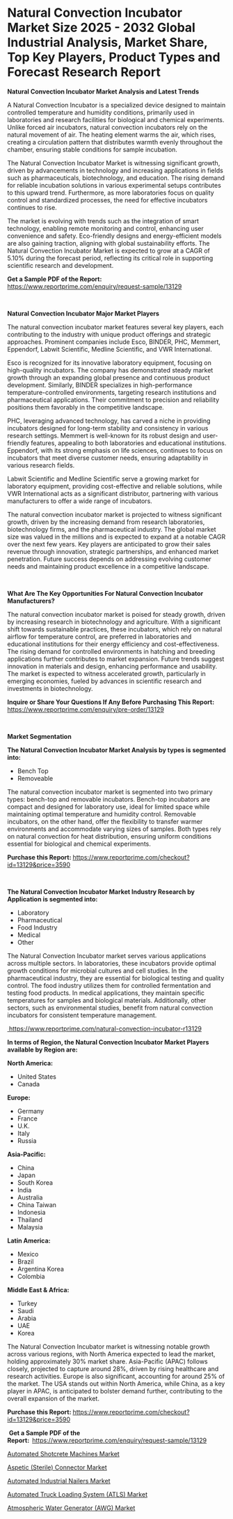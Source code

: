 <p><h1>Natural Convection Incubator Market Size 2025 - 2032 Global Industrial Analysis, Market Share, Top Key Players, Product Types and Forecast Research Report</h1></p><p><strong>Natural Convection Incubator Market Analysis and Latest Trends</strong></p>
<p><p>A Natural Convection Incubator is a specialized device designed to maintain controlled temperature and humidity conditions, primarily used in laboratories and research facilities for biological and chemical experiments. Unlike forced air incubators, natural convection incubators rely on the natural movement of air. The heating element warms the air, which rises, creating a circulation pattern that distributes warmth evenly throughout the chamber, ensuring stable conditions for sample incubation.</p><p>The Natural Convection Incubator Market is witnessing significant growth, driven by advancements in technology and increasing applications in fields such as pharmaceuticals, biotechnology, and education. The rising demand for reliable incubation solutions in various experimental setups contributes to this upward trend. Furthermore, as more laboratories focus on quality control and standardized processes, the need for effective incubators continues to rise.</p><p>The market is evolving with trends such as the integration of smart technology, enabling remote monitoring and control, enhancing user convenience and safety. Eco-friendly designs and energy-efficient models are also gaining traction, aligning with global sustainability efforts. The Natural Convection Incubator Market is expected to grow at a CAGR of 5.10% during the forecast period, reflecting its critical role in supporting scientific research and development.</p></p>
<p><strong>Get a Sample PDF of the Report:&nbsp;</strong> <a href="https://www.reportprime.com/enquiry/request-sample/13129?utm_campaign=1143&utm_medium=2&utm_source=Github&utm_content=ia&utm_term=19032025&utm_id=natural-convection-incubator">https://www.reportprime.com/enquiry/request-sample/13129</a></p>
<p>&nbsp;</p>
<p><strong>Natural Convection Incubator Major Market Players</strong></p>
<p><p>The natural convection incubator market features several key players, each contributing to the industry with unique product offerings and strategic approaches. Prominent companies include Esco, BINDER, PHC, Memmert, Eppendorf, Labwit Scientific, Medline Scientific, and VWR International.</p><p>Esco is recognized for its innovative laboratory equipment, focusing on high-quality incubators. The company has demonstrated steady market growth through an expanding global presence and continuous product development. Similarly, BINDER specializes in high-performance temperature-controlled environments, targeting research institutions and pharmaceutical applications. Their commitment to precision and reliability positions them favorably in the competitive landscape.</p><p>PHC, leveraging advanced technology, has carved a niche in providing incubators designed for long-term stability and consistency in various research settings. Memmert is well-known for its robust design and user-friendly features, appealing to both laboratories and educational institutions. Eppendorf, with its strong emphasis on life sciences, continues to focus on incubators that meet diverse customer needs, ensuring adaptability in various research fields.</p><p>Labwit Scientific and Medline Scientific serve a growing market for laboratory equipment, providing cost-effective and reliable solutions, while VWR International acts as a significant distributor, partnering with various manufacturers to offer a wide range of incubators.</p><p>The natural convection incubator market is projected to witness significant growth, driven by the increasing demand from research laboratories, biotechnology firms, and the pharmaceutical industry. The global market size was valued in the millions and is expected to expand at a notable CAGR over the next few years. Key players are anticipated to grow their sales revenue through innovation, strategic partnerships, and enhanced market penetration. Future success depends on addressing evolving customer needs and maintaining product excellence in a competitive landscape.</p></p>
<p>&nbsp;</p>
<p><strong>What Are The Key Opportunities For Natural Convection Incubator Manufacturers?</strong></p>
<p><p>The natural convection incubator market is poised for steady growth, driven by increasing research in biotechnology and agriculture. With a significant shift towards sustainable practices, these incubators, which rely on natural airflow for temperature control, are preferred in laboratories and educational institutions for their energy efficiency and cost-effectiveness. The rising demand for controlled environments in hatching and breeding applications further contributes to market expansion. Future trends suggest innovation in materials and design, enhancing performance and usability. The market is expected to witness accelerated growth, particularly in emerging economies, fueled by advances in scientific research and investments in biotechnology.</p></p>
<p><strong>Inquire or Share Your Questions If Any Before Purchasing This Report:</strong> <a href="https://www.reportprime.com/enquiry/pre-order/13129?utm_campaign=1143&utm_medium=2&utm_source=Github&utm_content=ia&utm_term=19032025&utm_id=natural-convection-incubator">https://www.reportprime.com/enquiry/pre-order/13129</a></p>
<p>&nbsp;</p>
<p><strong>Market Segmentation</strong></p>
<p><strong>The Natural Convection Incubator Market Analysis by types is segmented into:</strong></p>
<p><ul><li>Bench Top</li><li>Removeable</li></ul></p>
<p><p>The natural convection incubator market is segmented into two primary types: bench-top and removable incubators. Bench-top incubators are compact and designed for laboratory use, ideal for limited space while maintaining optimal temperature and humidity control. Removable incubators, on the other hand, offer the flexibility to transfer warmer environments and accommodate varying sizes of samples. Both types rely on natural convection for heat distribution, ensuring uniform conditions essential for biological and chemical experiments.</p></p>
<p><strong>Purchase this Report:&nbsp;</strong><a href="https://www.reportprime.com/checkout?id=13129&price=3590&utm_campaign=1143&utm_medium=2&utm_source=Github&utm_content=ia&utm_term=19032025&utm_id=natural-convection-incubator">https://www.reportprime.com/checkout?id=13129&price=3590</a></p>
<p>&nbsp;</p>
<p><strong>The Natural Convection Incubator Market Industry Research by Application is segmented into:</strong></p>
<p><ul><li>Laboratory</li><li>Pharmaceutical</li><li>Food Industry</li><li>Medical</li><li>Other</li></ul></p>
<p><p>The Natural Convection Incubator market serves various applications across multiple sectors. In laboratories, these incubators provide optimal growth conditions for microbial cultures and cell studies. In the pharmaceutical industry, they are essential for biological testing and quality control. The food industry utilizes them for controlled fermentation and testing food products. In medical applications, they maintain specific temperatures for samples and biological materials. Additionally, other sectors, such as environmental studies, benefit from natural convection incubators for consistent temperature management.</p></p>
<p><a href="https://www.reportprime.com/natural-convection-incubator-r13129?utm_campaign=1143&utm_medium=2&utm_source=Github&utm_content=ia&utm_term=19032025&utm_id=natural-convection-incubator">&nbsp;https://www.reportprime.com/natural-convection-incubator-r13129</a></p>
<p><strong>In terms of Region, the Natural Convection Incubator Market Players available by Region are:</strong></p>
<p>
    <p> <strong> North America: </strong>
        <ul>
            <li>United States</li>
            <li>Canada</li>
        </ul>
        </p> 
    <p> <strong> Europe: </strong>
        <ul>
            <li>Germany</li>
            <li>France</li>
            <li>U.K.</li>
            <li>Italy</li>
            <li>Russia</li>
        </ul>
        </p> 
    <p> <strong> Asia-Pacific: </strong>
        <ul>
            <li>China</li>
            <li>Japan</li>
            <li>South Korea</li>
            <li>India</li>
            <li>Australia</li>
            <li>China Taiwan</li>
            <li>Indonesia</li>
            <li>Thailand</li>
            <li>Malaysia</li>
        </ul>
        </p> 
    <p> <strong> Latin America: </strong>
        <ul>
            <li>Mexico</li>
            <li>Brazil</li>
            <li>Argentina Korea</li>
            <li>Colombia</li>
        </ul>
        </p> 
    <p> <strong> Middle East & Africa: </strong>
        <ul>
            <li>Turkey</li>
            <li>Saudi</li>
            <li>Arabia</li>
            <li>UAE</li>
            <li>Korea</li>
        </ul>
    </p>
    </p>
<p><p>The Natural Convection Incubator market is witnessing notable growth across various regions, with North America expected to lead the market, holding approximately 30% market share. Asia-Pacific (APAC) follows closely, projected to capture around 28%, driven by rising healthcare and research activities. Europe is also significant, accounting for around 25% of the market. The USA stands out within North America, while China, as a key player in APAC, is anticipated to bolster demand further, contributing to the overall expansion of the market.</p></p>
<p><strong>Purchase this Report: </strong><a href="https://www.reportprime.com/checkout?id=13129&price=3590&utm_campaign=1143&utm_medium=2&utm_source=Github&utm_content=ia&utm_term=19032025&utm_id=natural-convection-incubator">https://www.reportprime.com/checkout?id=13129&price=3590</a></p>
<p>&nbsp;<strong>Get a Sample PDF of the Report:&nbsp;&nbsp;</strong><a href="https://www.reportprime.com/enquiry/request-sample/13129?utm_campaign=1143&utm_medium=2&utm_source=Github&utm_content=ia&utm_term=19032025&utm_id=natural-convection-incubator">https://www.reportprime.com/enquiry/request-sample/13129</a></p>
<p><strong></strong></p>
<p><p><a href="https://github.com/antonioc6hal/Market-Research-Report-List-1/blob/main/automated-shotcrete-machines-market.md?utm_campaign=1143&utm_medium=2&utm_source=Github&utm_content=ia&utm_term=19032025&utm_id=natural-convection-incubator">Automated Shotcrete Machines Market</a></p><p><a href="https://github.com/lindaopodray/Market-Research-Report-List-1/blob/main/aspetic-sterile-connector-market.md?utm_campaign=1143&utm_medium=2&utm_source=Github&utm_content=ia&utm_term=19032025&utm_id=natural-convection-incubator">Aspetic (Sterile) Connector Market</a></p><p><a href="https://github.com/hammelximalschid/Market-Research-Report-List-1/blob/main/automated-industrial-nailers-market.md?utm_campaign=1143&utm_medium=2&utm_source=Github&utm_content=ia&utm_term=19032025&utm_id=natural-convection-incubator">Automated Industrial Nailers Market</a></p><p><a href="https://github.com/osbornrdaflalo/Market-Research-Report-List-1/blob/main/automated-truck-loading-system-atls-market.md?utm_campaign=1143&utm_medium=2&utm_source=Github&utm_content=ia&utm_term=19032025&utm_id=natural-convection-incubator">Automated Truck Loading System (ATLS) Market</a></p><p><a href="https://github.com/rodinayygacklezi/Market-Research-Report-List-1/blob/main/atmospheric-water-generator-awg-market.md?utm_campaign=1143&utm_medium=2&utm_source=Github&utm_content=ia&utm_term=19032025&utm_id=natural-convection-incubator">Atmospheric Water Generator (AWG) Market</a></p></p>